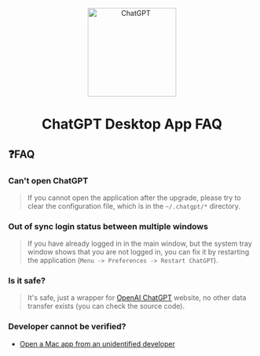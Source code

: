 <div align="center">
<p align="center">
<img width="180" src="../../public/logo.png" alt="ChatGPT">
<h1 align="center">ChatGPT Desktop App FAQ</h1>
</div>

## ❓FAQ

### Can't open ChatGPT

> If you cannot open the application after the upgrade, please try to clear the configuration file, which is in the `~/.chatgpt/*` directory.

### Out of sync login status between multiple windows

> If you have already logged in in the main window, but the system tray window shows that you are not logged in, you can fix it by restarting the application (`Menu -> Preferences -> Restart ChatGPT`).

### Is it safe?

> It's safe, just a wrapper for [OpenAI ChatGPT](https://chat.openai.com) website, no other data transfer exists (you can check the source code).

### Developer cannot be verified?

- [Open a Mac app from an unidentified developer](https://support.apple.com/en-sg/guide/mac-help/mh40616/mac)

